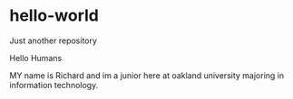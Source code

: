 # hello-world
Just another repository 

Hello Humans

MY name is Richard and im a junior here at oakland university majoring in information technology.
